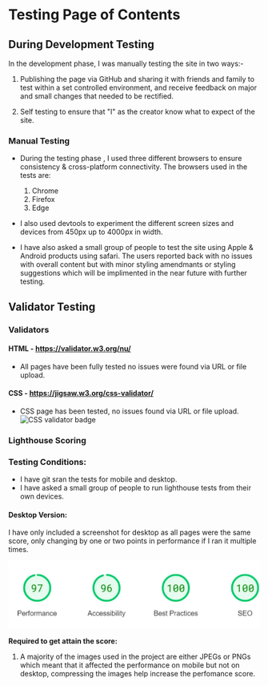 # Testing Page of Contents
## **During Development Testing**
In the development phase, I was manually testing the site in two ways:-
    
1. Publishing the page via GitHub and sharing it with friends and family to test within a set controlled environment, and receive feedback on major and small changes that needed to be rectified.

1. Self testing to ensure that "I" as the creator know what to expect of the site.

### **Manual Testing**
* During the testing phase , I used three different browsers to ensure consistency & cross-platform connectivity. The browsers used in the tests are:

  1. Chrome
  2. Firefox  
  3. Edge

* I also used devtools to experiment the different screen sizes and devices from 450px up to 4000px in width. 
* I have also asked a small group of people to test the site using Apple & Android products using safari. The users reported back with no issues with overall content but with minor styling amendmants or styling suggestions which will be implimented in the near future with further testing.

## **Validator Testing**

### **Validators**

#### **HTML** - https://validator.w3.org/nu/

* All pages have been fully tested no issues were found via URL or file upload.

#### **CSS** - https://jigsaw.w3.org/css-validator/

* CSS page has been tested, no issues found via URL or file upload.\
![CSS validator badge](https://jigsaw.w3.org/css-validator/images/vcss)

### **Lighthouse Scoring**
### **Testing Conditions:**
* I have git sran the tests for mobile and desktop. 
* I have asked a small group of people to run lighthouse tests from their own devices. 

#### **Desktop Version:**
I have only included a screenshot for desktop as all pages were the same score, only changing by one or two points in performance if I ran it multiple times. 

![Desktop Lighthouse Score](doc/screenshots/desktop-lighthouse-score.webp) 

**Required to get attain the score:**

1. A majority of the images used in the project are either JPEGs or PNGs which meant that it affected the performance on mobile but not on desktop, compressing the images help increase the perfomance score.

<!--
Image formats like WebP and AVIF often provide better compression than PNG or JPEG, which means faster downloads and less data consumption. 
1. The initial SEO score was 90 due to having no Meta description tag in the page head. Once I added this, the score became 100.

1. The best practice score was first 93 and impacted by three factors:
    * Aspect ratio of the images on the teachings page. I fixed this by resizing the images proportionately with the calculator found on https://andrew.hedges.name/experiments/aspect_ratio/.

    * There were some anchor tags on the community page and the form feedback page where the contained text was "here". I changed these anchor texts to a more descriptive text indicating where the links would lead the user.

    * The graphic used as an anchor to download the book Modern Buddhism on index.html was the correct size with no need to specify width and height. However, the best practice scored suggested it should have a height and width specified. I used an extension called pesticide to get the dimension of the image and added these to the CSS file under an ID explicitly created for this element (#modbudd-ebook). Once I added the dimensions best practice score became 100.

1. The performance was 93 on the form feedback page but fluctuating around 93 each time I ran the test. I used https://tinypng.com/ to compress the hero image on this page, which took the score to a minimum of 95 or higher each time I ran the lighthouse test. -->